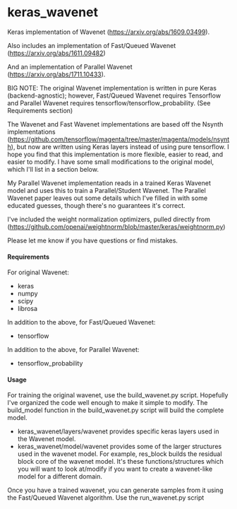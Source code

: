 # keras_wavenet
Keras implementation of Wavenet (https://arxiv.org/abs/1609.03499).

Also includes an implementation of Fast/Queued Wavenet (https://arxiv.org/abs/1611.09482)

And an implementation of Parallel Wavenet (https://arxiv.org/abs/1711.10433).

BIG NOTE: The original Wavenet implementation is written in pure Keras (backend-agnostic); however, Fast/Queued Wavenet requires Tensorflow and Parallel Wavenet requires tensorflow/tensorflow_probability. (See Requirements section)

The Wavenet and Fast Wavenet implementations are based off the Nsynth implementations (https://github.com/tensorflow/magenta/tree/master/magenta/models/nsynth), but now are written using Keras layers instead of using pure tensorflow. I hope you find that this implementation is more flexible, easier to read, and easier to modify. I have some small modifications to the original model, which I'll list in a section below.

My Parallel Wavenet implementation reads in a trained Keras Wavenet model and uses this to train a Parallel/Student Wavenet. The Parallel Wavenet paper leaves out some details which I've filled in with some educated guesses, though there's no guarantees it's correct.

I've included the weight normalization optimizers, pulled directly from (https://github.com/openai/weightnorm/blob/master/keras/weightnorm.py)

Please let me know if you have questions or find mistakes.

#### Requirements
For original Wavenet:
 * keras
 * numpy
 * scipy
 * librosa

In addition to the above, for Fast/Queued Wavenet:
 * tensorflow

In addition to the above, for Parallel Wavenet:
 * tensorflow_probability

#### Usage

For training the original wavenet, use the build_wavenet.py script.
Hopefully I've organized the code well enough to make it simple to modify. The build_model function in the build_wavenet.py script will build the complete model.
 * keras_wavenet/layers/wavenet provides specific keras layers used in the Wavenet model.
 * keras_wavenet/model/wavenet provides some of the larger structures used in the wavenet model. For example, res_block builds the residual block core of the wavenet model. It's these functions/structures which you will want to look at/modify if you want to create a wavenet-like model for a different domain.

Once you have a trained wavenet, you can generate samples from it using the Fast/Queued Wavenet algorithm. Use the run_wavenet.py script
